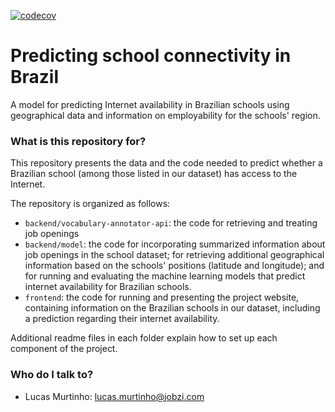 [![codecov](https://codecov.io/gh/Jobzi-Artificial-Intelligence/unicef-project/branch/master/graph/badge.svg)](https://codecov.io/gh/Jobzi-Artificial-Intelligence/unicef-project)

# Predicting school connectivity in Brazil #

A model for predicting Internet availability in Brazilian schools using geographical data and information on employability for the schools' region.

### What is this repository for? ###

This repository presents the data and the code needed to predict whether a Brazilian school (among those listed in our dataset) has access to the Internet.

The repository is organized as follows:

* `backend/vocabulary-annotator-api`: the code for retrieving and treating job openings
* `backend/model`: the code for incorporating summarized information about job openings in the school dataset; for retrieving additional geographical information based on the schools' positions (latitude and longitude); and for running and evaluating the machine learning models that predict internet availability for Brazilian schools.
* `frontend`: the code for running and presenting the project website, containing information on the Brazilian schools in our dataset, including a prediction regarding their internet availability.

Additional readme files in each folder explain how to set up each component of the project.

### Who do I talk to? ###

* Lucas Murtinho: [lucas.murtinho@jobzi.com](mailto:lucas.murtinho@jobzi.com)
